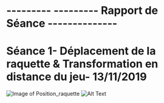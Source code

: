 # ---------  --------- Rapport de Séance --------------





# Séance 1- Déplacement de la raquette & Transformation en distance du jeu- 13/11/2019 
![Image of Position_raquette](https://github.com/FernandesWilliam/Ponguino/tree/master/Ressource/Position_raquette.png)
![Alt Text](url)
